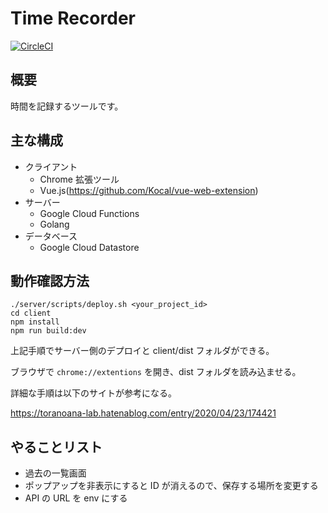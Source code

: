 # Time Recorder

[![CircleCI](https://circleci.com/gh/yusuke0701/time-recorder.svg?style=svg)](https://circleci.com/gh/yusuke0701/time-recorder)

## 概要

時間を記録するツールです。

## 主な構成

- クライアント
  - Chrome 拡張ツール
  - Vue.js(https://github.com/Kocal/vue-web-extension)
- サーバー
  - Google Cloud Functions
  - Golang
- データベース
  - Google Cloud Datastore

## 動作確認方法

```
./server/scripts/deploy.sh <your_project_id>
cd client
npm install
npm run build:dev
```

上記手順でサーバー側のデプロイと client/dist フォルダができる。

ブラウザで `chrome://extentions` を開き、dist フォルダを読み込ませる。

詳細な手順は以下のサイトが参考になる。

https://toranoana-lab.hatenablog.com/entry/2020/04/23/174421

## やることリスト

- 過去の一覧画面
- ポップアップを非表示にすると ID が消えるので、保存する場所を変更する
- API の URL を env にする
